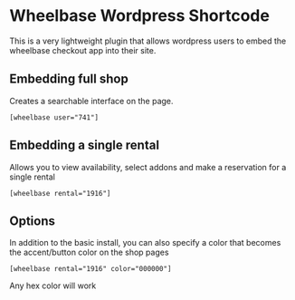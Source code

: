 # Wheelbase Wordpress Shortcode

This is a very lightweight plugin that allows wordpress users to embed the wheelbase checkout app into their site.

## Embedding full shop

Creates a searchable interface on the page.

```
[wheelbase user="741"]
```

## Embedding a single rental

Allows you to view availability, select addons and make a reservation for a single rental

```
[wheelbase rental="1916"]
```

## Options
In addition to the basic install, you can also specify a color that becomes the accent/button color on the shop pages

```
[wheelbase rental="1916" color="000000"]
```

Any hex color will work